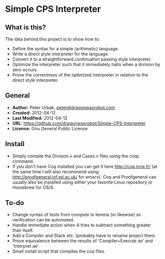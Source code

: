 Simple CPS Interpreter
======================

## What is this?
The idea behind this project is to show how to:

* Define the syntax for a simple (arithmetic) language.
* Write a direct style interpreter for the language.
* Convert it to a straightforward continuation passing style interpreter.
* Optimize the interpreter such that it immediately halts when a division by zero occurs.
* Prove the correctness of the optimized interpreter in relation to the direct style interpreter.

## General

- **Author:** Peter Urbak, peter@dragonwasrobot.com
- **Created:** 2012-04-12
- **Last Modified:** 2012-04-12
- **URL:** https://github.com/dragonwasrobot/Simple-CPS-Interpreter
- **License:** Gnu General Public License

## Install

- Simply compile the Division.v and Cases.v files using the coqc command.
- If you don't have Coq installed you can get it here http://coq.inria.fr/ (at the same time I will also recommend using http://proofgeneral.inf.ed.ac.uk/ for emacs). Coq and Proofgeneral can usually also be installed using either your favorite Linux repository or Homebrew for OS/X.

## To-do

* Change syntax of tests from compute to lemma (or likewise) so verification can be automated.
* Handle immediate action when A tries to subtract something greater than itself.
* Add a Compiler and Stack etc. (probably have to rename project then).
* Prove equivalence between the results of 'Compiler+Execute ae' and 'Interpret ae'.
* Small install script that compiles the coq files.